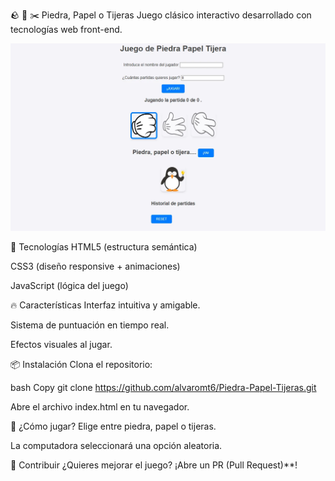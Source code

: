 🪨 📄 ✂️ Piedra, Papel o Tijeras
Juego clásico interactivo desarrollado con tecnologías web front-end.

![Captura del juego Piedra, Papel o Tijeras](img/preview.webp)

🚀 Tecnologías
HTML5 (estructura semántica)

CSS3 (diseño responsive + animaciones)

JavaScript (lógica del juego)

🔥 Características
Interfaz intuitiva y amigable.

Sistema de puntuación en tiempo real.

Efectos visuales al jugar.

📦 Instalación
Clona el repositorio:

bash
Copy
git clone https://github.com/alvaromt6/Piedra-Papel-Tijeras.git  

Abre el archivo index.html en tu navegador.

🌟 ¿Cómo jugar?
Elige entre piedra, papel o tijeras.

La computadora seleccionará una opción aleatoria.


🤝 Contribuir
¿Quieres mejorar el juego? ¡Abre un PR (Pull Request)**!
